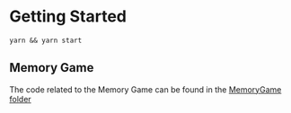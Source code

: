 # Getting Started

`yarn && yarn start`

## Memory Game
The code related to the Memory Game can be found in the [MemoryGame folder](https://github.com/Skulsta/inputflows/tree/master/src/views/MemoryGame)
